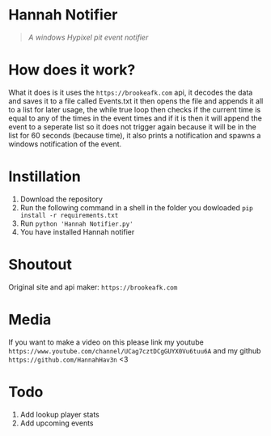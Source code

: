# Hannah Notifier
> *A windows Hypixel pit event notifier*

# How does it work?
What it does is it uses the `https://brookeafk.com` api, it decodes the data and saves it to a file called Events.txt
it then opens the file and appends it all to a list for later usage, the while true loop then checks if the current time
is equal to any of the times in the event times and if it is then it will append the event to a seperate list so it does
not trigger again because it will be in the list for 60 seconds (because time), it also prints a notification and spawns
a windows notification of the event.

# Instillation
1. Download the repository
2. Run the following command in a shell in the folder you dowloaded `pip install -r requirements.txt`
3. Run `python 'Hannah Notifier.py'`
4. You have installed Hannah notifier

# Shoutout
Original site and api maker: `https://brookeafk.com`

# Media
If you want to make a video on this please link my youtube `https://www.youtube.com/channel/UCag7cztDCgGUYX0Vu6tuu6A`
and my github `https://github.com/HannahHav3n` <3

# Todo
1. Add lookup player stats
2. Add upcoming events
